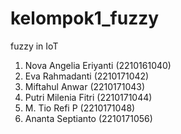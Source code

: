 # kelompok1_fuzzy
fuzzy in IoT

1.	Nova Angelia Eriyanti (2210161040)
2.	Eva Rahmadanti 	      (2210171042)
3.	Miftahul Anwar        (2210171043)
4.	Putri Milenia Fitri   (2210171044)
5.	M. Tio Refi P         (2210171048)
6.	Ananta Septianto      (2210171056)

